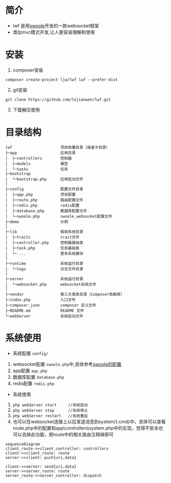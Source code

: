 # 简介
* lwf 是用[swoole](http://www.swoole.com/)开发的一款websocket框架
* 类似mvc模式开发,让人更容易理解和使用
# 安装
1. composer安装
~~~
composer create-project ljw/lwf lwf --prefer-dist
~~~
2. git安装
~~~
git clone https://github.com/lejianwen/lwf.git
~~~
3. 下载解压使用

# 目录结构
~~~
lwf                     项目部署目录（或者子目录）
├─app                   应用目录
│  ├─controllers        控制器
│  ├─models             模型
│  └─tasks              任务  
├─bootstrap             
│  └─bootstrap.php      应用启动文件
│ 
├─config                配置文件目录
│  ├─app.php            项目配置
│  ├─route.php          路由配置文件
│  ├─redis.php          redis配置
│  ├─database.php       数据库配置文件
│  └─swoole.php         swoole_websocket配置文件
├─demo                  示例
│
├─lib                   框架系统目录
│  ├─traits             trait文件
│  ├─controller.php     控制器基础类
│  ├─task.php           任务基础类
│  └─ ...               更多系统模块
│
├─runtime               系统运行目录
│  └─logs               日志文件目录
│
├─server                系统运行目录
│  └─websocket.php      websocket系统文件
│
├─vendor                第三方类库目录（Composer依赖库）
├─index.php             入口文件
├─composer.json         composer 定义文件
├─README.md             README 文件
└─webServer             系统启动文件
~~~

# 系统使用
-  系统配置 `config/`
1. websocket配置 
`swoole.php`中,具体参考[swoole的配置](https://wiki.swoole.com/wiki/page/274.html)
2. app配置  `app.php`
3. 数据库配置   `database.php`
4. redis配置  `redis.php`
- 系统使用
1. `php webServer start     //系统启动`
2. `php webServer stop      //系统停止`
3. `php webServer restart   //系统重启`
4. 也可以在websocket连接上以后发送消息到system/{:cmd}中，具体可以查看route.php中的配置和app\controllers\system.php中的实现，觉得不安全也可以去掉此功能，把route中的相关路由注释掉即可



```
sequenceDiagram
client_route->>client_controller: controllers
client->>client_route: route
server->>client: push{uri,data}

client->>server: send{uri,data}
server->>server_route: route
server_route->>server_controller: dispatch


```

